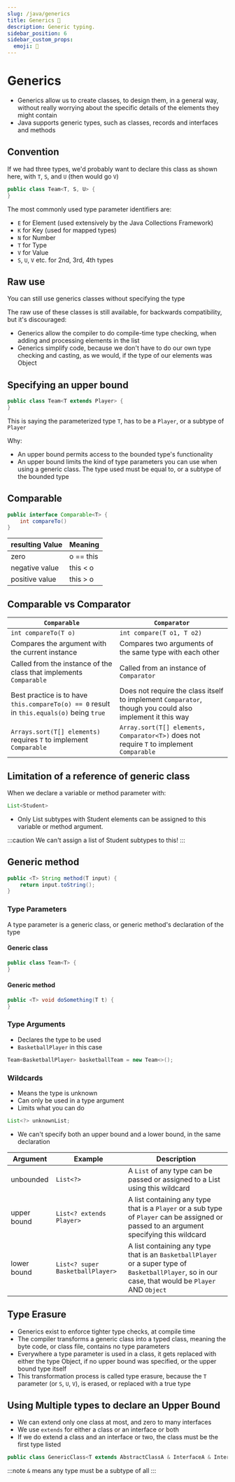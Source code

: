 ```yaml
---
slug: /java/generics
title: Generics 🧬
description: Generic typing.
sidebar_position: 6
sidebar_custom_props:
  emoji: 🧬
---
```


# Generics 

* Generics allow us to create classes, to design them, in a general way, without really worrying about the specific
  details of the elements they might contain
* Java supports generic types, such as classes, records and interfaces and methods

## Convention

If we had three types, we'd probably want to declare this class as shown here, with `T`, `S`, and `U` (then would
go `V`)

```java
public class Team<T, S, U> {
}
```

The most commonly used type parameter identifiers are:

* `E` for Element (used extensively by the Java Collections Framework)
* `K` for Key (used for mapped types)
* `N` for Number
* `T` for Type
* `V` for Value
* `S`, `U`, `V` etc. for 2nd, 3rd, 4th types

## Raw use

You can still use generics classes without specifying the type

The raw use of these classes is still available, for backwards compatibility, but it's discouraged:

* Generics allow the compiler to do compile-time type checking, when adding and processing elements in the list
* Generics simplify code, because we don't have to do our own type checking and casting, as we would, if the type of our
  elements was Object

## Specifying an upper bound

```java
public class Team<T extends Player> {
}
```

This is saying the parameterized type `T`, has to be a `Player`, or a subtype of `Player`

Why:

* An upper bound permits access to the bounded type's functionality
* An upper bound limits the kind of type parameters you can use when using a generic class. The type used must be equal
  to, or a subtype of the bounded type

## Comparable

```java
public interface Comparable<T> {
    int compareTo()
}
```

| resulting Value | Meaning   |
|-----------------|-----------|
| zero            | o == this |
| negative value  | this < o  |
| positive value  | this > o  |

## Comparable vs Comparator

| `Comparable`                                                                              | `Comparator`                                                                                             |
|-------------------------------------------------------------------------------------------|----------------------------------------------------------------------------------------------------------|
| `int compareTo(T o)`                                                                      | `int compare(T o1, T o2)`                                                                                |
| Compares the argument with the current instance                                           | Compares two arguments of the same type with each other                                                  |
| Called from the instance of the class that implements `Comparable`                        | Called from an instance of `Comparator`                                                                  |
| Best practice is to have `this.compareTo(o) == 0` result in `this.equals(o)` being `true` | Does not require the class itself to implement `Comparator`, though you could also implement it this way |
| `Arrays.sort(T[] elements)` requires `T` to implement `Comparable`                        | `Array.sort(T[] elements, Comparator<T>)` does not require `T` to implement `Comparable`                 |

## Limitation of a reference of generic class

When we declare a variable or method parameter with:

```java
List<Student>
```

* Only List subtypes with Student elements can be assigned to this variable or method argument.

:::caution
We can't assign a list of Student subtypes to this!
:::

## Generic method

```java
public <T> String method(T input) {
    return input.toString();
}
```

### Type Parameters

A type parameter is a generic class, or generic method's declaration of the type

#### Generic class

```java
public class Team<T> {
}
```

#### Generic method

```java
public <T> void doSomething(T t) {
}
```

### Type Arguments

* Declares the type to be used
* `BasketballPlayer` in this case

```java
Team<BasketballPlayer> basketballTeam = new Team<>();
```

### Wildcards

* Means the type is unknown
* Can only be used in a type argument
* Limits what you can do

```java
List<?> unknownList; 
```

* We can't specify both an upper bound and a lower bound, in the same declaration

| Argument    | Example                          | Description                                                                                                                                         |
|-------------|----------------------------------|-----------------------------------------------------------------------------------------------------------------------------------------------------|
| unbounded   | `List<?>`                        | A `List` of any type can be passed or assigned to a List using this wildcard                                                                        |
| upper bound | `List<? extends Player>`         | A list containing any type that is a `Player` or a sub type of `Player` can be assigned or passed to an argument specifying this wildcard           |
| lower bound | `List<? super BasketballPlayer>` | A list containing any type that is an `BasketballPlayer` or a super type of `BasketballPlayer`, so in our case, that would be `Player` AND `Object` |

## Type Erasure

* Generics exist to enforce tighter type checks, at compile time
* The compiler transforms a generic class into a typed class, meaning the byte code, or class file, contains no type
parameters
* Everywhere a type parameter is used in a class, it gets replaced with either the type Object, if no upper bound was
specified, or the upper bound type itself
* This transformation process is called type erasure, because the `T` parameter (or `S`, `U`, `V`), is erased, or replaced with a
true type

## Using Multiple types to declare an Upper Bound

* We can extend only one class at most, and zero to many interfaces
* We use `extends` for either a class or an interface or both
* If we do extend a class and an interface or two, the class must be the first type listed

```java
public class GenericClass<T extends AbstractClassA & InterfaceA & InterfaceB> {}
```

:::note
`&` means any type must be a subtype of all 
:::
